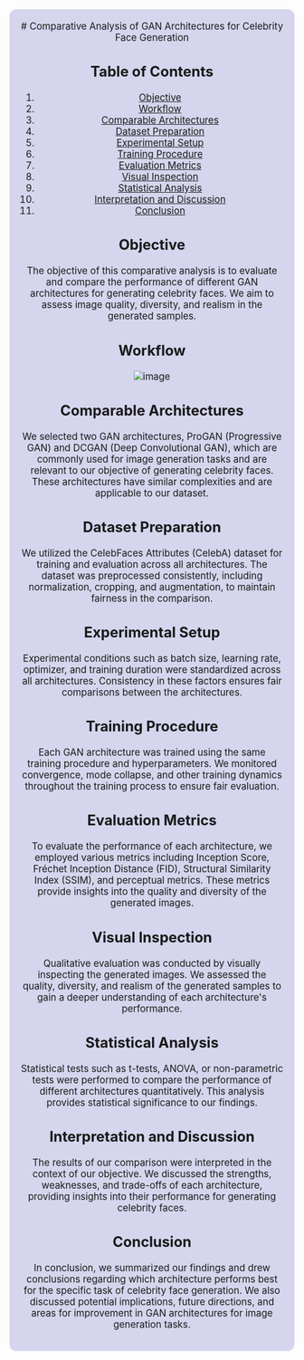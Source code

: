 <div style="border-radius:12px; padding: 20px; background-color: #d5d5ed; font-size:120%; text-align:center">
# Comparative Analysis of GAN Architectures for Celebrity Face Generation

## Table of Contents
1. [Objective](#objective)
2. [Workflow](#workflow)
3. [Comparable Architectures](#comparable-architectures)
4. [Dataset Preparation](#dataset-preparation)
5. [Experimental Setup](#experimental-setup)
6. [Training Procedure](#training-procedure)
7. [Evaluation Metrics](#evaluation-metrics)
8. [Visual Inspection](#visual-inspection)
9. [Statistical Analysis](#statistical-analysis)
10. [Interpretation and Discussion](#interpretation-and-discussion)
11. [Conclusion](#conclusion)

## Objective
The objective of this comparative analysis is to evaluate and compare the performance of different GAN architectures for generating celebrity faces. We aim to assess image quality, diversity, and realism in the generated samples.

## Workflow
![image](https://github.com/Shiv162003/GAN-ARS-Div-B_Comparative-analysis/assets/120489897/764d0215-4856-4a8a-a1de-4c511c538533)

## Comparable Architectures
We selected two GAN architectures, ProGAN (Progressive GAN) and DCGAN (Deep Convolutional GAN), which are commonly used for image generation tasks and are relevant to our objective of generating celebrity faces. These architectures have similar complexities and are applicable to our dataset.

## Dataset Preparation
We utilized the CelebFaces Attributes (CelebA) dataset for training and evaluation across all architectures. The dataset was preprocessed consistently, including normalization, cropping, and augmentation, to maintain fairness in the comparison.

## Experimental Setup
Experimental conditions such as batch size, learning rate, optimizer, and training duration were standardized across all architectures. Consistency in these factors ensures fair comparisons between the architectures.

## Training Procedure
Each GAN architecture was trained using the same training procedure and hyperparameters. We monitored convergence, mode collapse, and other training dynamics throughout the training process to ensure fair evaluation.

## Evaluation Metrics
To evaluate the performance of each architecture, we employed various metrics including Inception Score, Fréchet Inception Distance (FID), Structural Similarity Index (SSIM), and perceptual metrics. These metrics provide insights into the quality and diversity of the generated images.

## Visual Inspection
Qualitative evaluation was conducted by visually inspecting the generated images. We assessed the quality, diversity, and realism of the generated samples to gain a deeper understanding of each architecture's performance.

## Statistical Analysis
Statistical tests such as t-tests, ANOVA, or non-parametric tests were performed to compare the performance of different architectures quantitatively. This analysis provides statistical significance to our findings.

## Interpretation and Discussion
The results of our comparison were interpreted in the context of our objective. We discussed the strengths, weaknesses, and trade-offs of each architecture, providing insights into their performance for generating celebrity faces.

## Conclusion
In conclusion, we summarized our findings and drew conclusions regarding which architecture performs best for the specific task of celebrity face generation. We also discussed potential implications, future directions, and areas for improvement in GAN architectures for image generation tasks.
